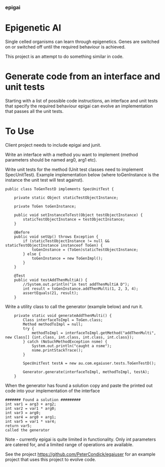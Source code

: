 ### epigai

# Epigenetic AI

Single celled organisms can learn through epigenetics. Genes are switched on or switched off until the required behaviour is achieved.

This project is an attempt to do something similar in code.

# Generate code from an interface and unit tests

Starting with a list of possible code instructions, an interface and unit tests that specify the required behaviour epigai can evolve an
implementation that passes all the unit tests.

# To Use

Client project needs to include epigai and junit.

Write an interface with a method you want to implement (method parameters should be named arg0, arg1 etc).

Write unit tests for the method (Unit test classes need to implement SpecUnitTest). Example implementation below (where toGenInstance is the instance the unit test will test against).

```
public class ToGenTestD implements SpecUnitTest {

	private static Object staticTestObjectInstance;
	
	private ToGen toGenInstance;
	
	public void setInstanceToTest(Object testObjectInstance) {
		staticTestObjectInstance = testObjectInstance;
	}
	
	@Before
	public void setUp() throws Exception {
		if (staticTestObjectInstance != null && staticTestObjectInstance instanceof ToGen) {
			toGenInstance = (ToGen)staticTestObjectInstance;
		} else {
			toGenInstance = new ToGenImpl();
		}
	}
	
	@Test
	public void testAddThenMultiA() {
		//System.out.println("in test addThenMultiA D");
		int result = toGenInstance.addThenMulti(1, 2, 3, 4);
		assertEquals(21, result);
	}
```

Write a utility class to call the generator (example below) and run it.

```
	private static void generateAddThenMulti() {
		Class interfaceToImpl = ToGen.class;
		Method methodToImpl = null;
		try {
			methodToImpl = interfaceToImpl.getMethod("addThenMulti", new Class[] {int.class, int.class, int.class, int.class});
		} catch (NoSuchMethodException nsme) {
			System.out.println("caught a nsme");
			nsme.printStackTrace();
		}
		
		SpecUnitTest testA = new au.com.egaiuser.tests.ToGenTestD();
		
		Generator.generate(interfaceToImpl, methodToImpl, testA);
	}
```

When the generator has found a solution copy and paste the printed out code into your implementation of the interface

```
####### Found a solution #########
int var1 = arg3 + arg2;
int var2 = var1 * arg0;
int var3 = arg0;
int var4 = arg0 + arg1;
int var5 = var1 * var4;
return var5;
called the generator
```

Note - currently epigai is quite limited in functionality. Only int parameters are catered for, and a limited range of operations are available.

See the project https://github.com/PeterCondick/egaiuser for an example project that uses this project to evolve code.





